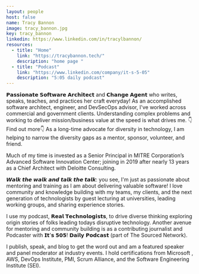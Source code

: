 ```yaml
---
layout: people
host: false
name: Tracy Bannon
image: tracy_bannon.jpg
key: tracy_bannon
linkedin: https://www.linkedin.com/in/tracylbannon/
resources:
  - title: "Home"
    link: "https://tracybannon.tech/"
    description: "home page "
  - title: "Podcast"
    link: "https://www.linkedin.com/company/it-s-5-05"
    description: "5:05 daily podcast"
---
```

𝗣𝗮𝘀𝘀𝗶𝗼𝗻𝗮𝘁𝗲 𝗦𝗼𝗳𝘁𝘄𝗮𝗿𝗲 𝗔𝗿𝗰𝗵𝗶𝘁𝗲𝗰𝘁 and 𝗖𝗵𝗮𝗻𝗴𝗲 𝗔𝗴𝗲𝗻𝘁 who writes, speaks, teaches, and practices her craft everyday! As an accomplished software architect, engineer, and DevSecOps advisor, I've worked across commercial and government clients. Understanding complex problems and working to deliver mission/business value at the speed is what drives me. 👇Find out more👇 As a long-time advocate for diversity in technology, I am helping to narrow the diversity gaps as a mentor, sponsor, volunteer, and friend.

Much of my time is invested as a Senior Principal in MITRE Corporation’s Advanced Software Innovation Center; joining in 2019 after nearly 13 years as a Chief Architect with Deloitte Consulting.

𝙒𝙖𝙡𝙠 𝙩𝙝𝙚 𝙬𝙖𝙡𝙠 𝙖𝙣𝙙 𝙩𝙖𝙡𝙠 𝙩𝙝𝙚 𝙩𝙖𝙡𝙠: you see, I'm just as passionate about mentoring and training as I am about delivering valuable software! I love community and knowledge building with my teams, my clients, and the next generation of technologists by guest lecturing at universities, leading working groups, and sharing experience stories.

I use my podcast, 𝗥𝗲𝗮𝗹 𝗧𝗲𝗰𝗵𝗻𝗼𝗹𝗼𝗴𝗶𝘀𝘁𝘀, to drive diverse thinking exploring origin stories of folks leading todays disruptive technology. Another avenue for mentoring and community building is as a contributing journalist and Podcaster with 𝗜𝘁'𝘀 𝟱𝟬𝟱! 𝗗𝗮𝗶𝗹𝘆 𝗣𝗼𝗱𝗰𝗮𝘀𝘁 (part of The Sourced Network).

I publish, speak, and blog to get the word out and am a featured speaker and panel moderator at industry events. I hold certifications from Microsoft , AWS, DevOps Institute, PMI, Scrum Alliance, and the Software Engineering Institute (SEI).